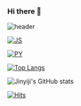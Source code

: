 ### Hi there 👋

<!--
**Jinyiji/Jinyiji** is a ✨ _special_ ✨ repository because its `README.md` (this file) appears on your GitHub profile.

Here are some ideas to get you started:

- 🔭 I’m currently working on ...
- 🌱 I’m currently learning ...
- 👯 I’m looking to collaborate on ...
- 🤔 I’m looking for help with ...
- 💬 Ask me about ...
- 📫 How to reach me: ...
- 😄 Pronouns: ...
- ⚡ Fun fact: ...
-->

![header](https://capsule-render.vercel.app/api?type=wave&color=auto&height=300&section=header&text=Jin%20yiji&fontSize=90)


 

[![JS](https://img.shields.io/badge/JavaScript-F7DF1E?style=flat-square&logo=JavaScript&logoColor=black)](github.com/Jinyiji/TODO-List)

 

[![PY](https://img.shields.io/badge/Python-3776AB?style=flat-square&logo=python&logoColor=withe)](github.com/Jinyiji/TODO-List)



[![Top Langs](https://github-readme-stats.vercel.app/api/top-langs/?username=Jinyiji&layout=compact)](https://github.com/Jinyiji/github-readme-stats)


<!--[![Top Langs](https://github-readme-stats.vercel.app/api/top-langs/?username=Jinyiji&langs_count=8)](https://github.com/Jinyiji/github-readme-stats) -->



![Jinyiji's GitHub stats](https://github-readme-stats.vercel.app/api?username=Jinyiji&show_icons=true&theme=radical)


[![Hits](https://hits.seeyoufarm.com/api/count/incr/badge.svg?url=https%3A%2F%2Fgithub.com%2Fgjbae1212%2Fhit-counter&count_bg=%23FF5B91&title_bg=%239800BC&icon=&icon_color=%23E7E7E7&title=hits&edge_flat=false)](https://hits.seeyoufarm.com)
